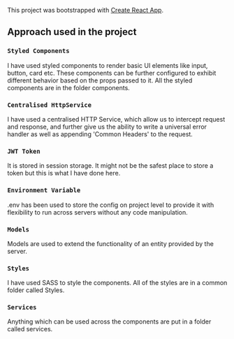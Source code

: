 This project was bootstrapped with [Create React App](https://github.com/facebook/create-react-app).

## Approach used in the project

### `Styled Components`
I have used styled components to render basic UI elements like input, button, card etc. These components can be further configured to exhibit different behavior based on the props passed to it. All the styled components are in the folder components.

### `Centralised HttpService`
I have used a centralised HTTP Service, which allow us to intercept request and response, and further give us the ability to write a universal error handler as well as appending 'Common Headers' to the request.

### `JWT Token`
It is stored in session storage. It might not be the safest place to store a token but this is what I have done here.


### `Environment Variable`
.env has been used to store the config on project level to provide it with flexibility to run across servers without any code manipulation.

### `Models`
Models are used to extend the functionality of an entity provided by the server.

### `Styles`
I have used SASS to style the components. All of the styles are in a common folder called Styles.

### `Services`
Anything which can be used across the components are put in a folder called services.
